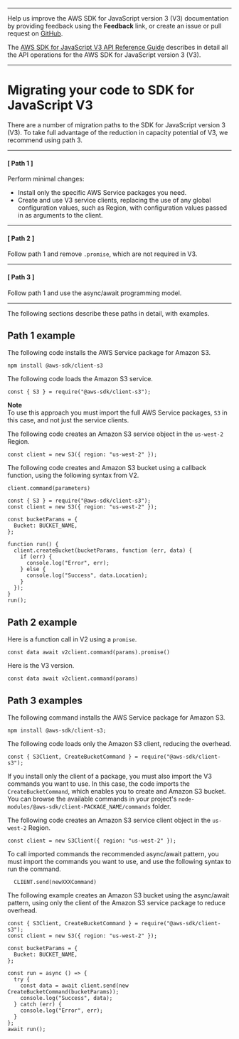 --------

Help us improve the AWS SDK for JavaScript version 3 \(V3\) documentation by providing feedback using the **Feedback** link, or create an issue or pull request on [GitHub](https://github.com/awsdocs/aws-sdk-for-javascript-v3)\.

 The [AWS SDK for JavaScript V3 API Reference Guide](https://docs.aws.amazon.com/AWSJavaScriptSDK/v3/latest/index.html) describes in detail all the API operations for the AWS SDK for JavaScript version 3 \(V3\)\.

--------

# Migrating your code to SDK for JavaScript V3<a name="migrating-to-v3"></a>

There are a number of migration paths to the SDK for JavaScript version 3 \(V3\)\. To take full advantage of the reduction in capacity potential of V3, we recommend using path 3\.

------
#### [ Path 1 ]

Perform minimal changes:
+ Install only the specific AWS Service packages you need\.
+ Create and use V3 service clients, replacing the use of any global configuration values, such as Region, with configuration values passed in as arguments to the client\.

------
#### [ Path 2 ]

Follow path 1 and remove `.promise`, which are not required in V3\.

------
#### [ Path 3 ]

Follow path 1 and use the async/await programming model\.

------

The following sections describe these paths in detail, with examples\.

## Path 1 example<a name="path1-examples"></a>

The following code installs the AWS Service package for Amazon S3\. 

```
npm install @aws-sdk/client-s3
```

The following code loads the Amazon S3 service\.

```
const { S3 } = require("@aws-sdk/client-s3");
```

**Note**  
To use this approach you must import the full AWS Service packages, `S3` in this case, and not just the service clients\.

The following code creates an Amazon S3 service object in the `us-west-2` Region\.

```
const client = new S3({ region: "us-west-2" });
```

The following code creates and Amazon S3 bucket using a callback function, using the following syntax from V2\.

```
client.command(parameters)
```

```
const { S3 } = require("@aws-sdk/client-s3");
const client = new S3({ region: "us-west-2" });

const bucketParams = {
  Bucket: BUCKET_NAME,
};

function run() {
  client.createBucket(bucketParams, function (err, data) {
    if (err) {
      console.log("Error", err);
    } else {
      console.log("Success", data.Location);
    }
  });
}
run();
```

## Path 2 example<a name="path2-examples"></a>

Here is a function call in V2 using a `promise`\.

```
const data await v2client.command(params).promise()
```

Here is the V3 version\.

```
const data await v2client.command(params)
```

## Path 3 examples<a name="path3-examples"></a>

The following command installs the AWS Service package for Amazon S3\.

```
npm install @aws-sdk/client-s3; 
```

The following code loads only the Amazon S3 client, reducing the overhead\.

```
const { S3Client, CreateBucketCommand } = require("@aws-sdk/client-s3");
```

If you install only the client of a package, you must also import the V3 commands you want to use\. In this case, the code imports the `CreateBucketCommand`, which enables you to create and Amazon S3 bucket\. You can browse the available commands in your project's `node-modules/@aws-sdk/client-PACKAGE_NAME/commands` folder\. 

The following code creates an Amazon S3 service client object in the `us-west-2` Region\. 

```
const client = new S3Client({ region: "us-west-2" });
```

To call imported commands the recommended async/await pattern, you must import the commands you want to use, and use the following syntax to run the command\.

```
  CLIENT.send(newXXXCommand)
```

The following example creates an Amazon S3 bucket using the async/await pattern, using only the client of the Amazon S3 service package to reduce overhead\.

```
const { S3Client, CreateBucketCommand } = require("@aws-sdk/client-s3");
const client = new S3({ region: "us-west-2" });

const bucketParams = {
  Bucket: BUCKET_NAME,
};

const run = async () => {
  try {
    const data = await client.send(new CreateBucketCommand(bucketParams));
    console.log("Success", data);
  } catch (err) {
    console.log("Error", err);
  }
};
await run();

```
